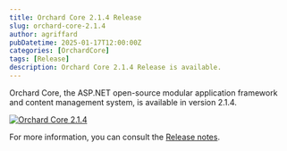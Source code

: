 ```yaml
---
title: Orchard Core 2.1.4 Release
slug: orchard-core-2.1.4
author: agriffard
pubDatetime: 2025-01-17T12:00:00Z
categories: [OrchardCore]
tags: [Release]
description: Orchard Core 2.1.4 Release is available.
---
```


Orchard Core, the ASP.NET open-source modular application framework and content management system, is available in version 2.1.4.

[![Orchard Core 2.1.4](https://opengraph.githubassets.com/162d67f1704fc761fa4b6c5458795ba564fe0893e58df054b10088d01014cc2a/OrchardCMS/OrchardCore/releases/tag/v2.1.4)](https://github.com/OrchardCMS/OrchardCore/releases/tag/v2.1.4)

For more information, you can consult the [Release notes](https://docs.orchardcore.net/en/latest/docs/releases/2.1.4/).
